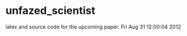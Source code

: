 unfazed_scientist
=================
latex and source code for the upcoming paper. Fri Aug 31 12:00:04 2012
